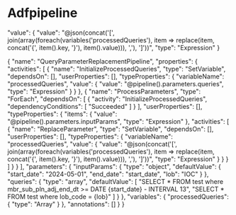 # Adfpipeline

"value": {
    "value": "@json(concat('[', join(array(foreach(variables('processedQueries'), item => replace(item, concat('{', item().key, '}'), item().value))), ','), ']'))",
    "type": "Expression"
}


{
    "name": "QueryParameterReplacementPipeline",
    "properties": {
        "activities": [
            {
                "name": "InitializeProcessedQueries",
                "type": "SetVariable",
                "dependsOn": [],
                "userProperties": [],
                "typeProperties": {
                    "variableName": "processedQueries",
                    "value": {
                        "value": "@pipeline().parameters.queries",
                        "type": "Expression"
                    }
                }
            },
            {
                "name": "ProcessParameters",
                "type": "ForEach",
                "dependsOn": [
                    {
                        "activity": "InitializeProcessedQueries",
                        "dependencyConditions": [
                            "Succeeded"
                        ]
                    }
                ],
                "userProperties": [],
                "typeProperties": {
                    "items": {
                        "value": "@pipeline().parameters.inputParams",
                        "type": "Expression"
                    },
                    "activities": [
                        {
                            "name": "ReplaceParameter",
                            "type": "SetVariable",
                            "dependsOn": [],
                            "userProperties": [],
                            "typeProperties": {
                                "variableName": "processedQueries",
                                "value": {
                                    "value": "@json(concat('[', join(array(foreach(variables('processedQueries'), item => replace(item, concat('{', item().key, '}'), item().value))), ','), ']'))",
                                    "type": "Expression"
                                }
                            }
                        }
                    ]
                }
            }
        ],
        "parameters": {
            "inputParams": {
                "type": "object",
                "defaultValue": {
                    "start_date": "2024-05-01",
                    "end_date": "start_date",
                    "lob": "IOC"
                }
            },
            "queries": {
                "type": "array",
                "defaultValue": [
                    "SELECT * FROM test where mbr_sub_pln_adj_end_dt >= DATE {start_date} - INTERVAL 13",
                    "SELECT * FROM test where lob_code = {lob}"
                ]
            }
        },
        "variables": {
            "processedQueries": {
                "type": "Array"
            }
        },
        "annotations": []
    }
} 
